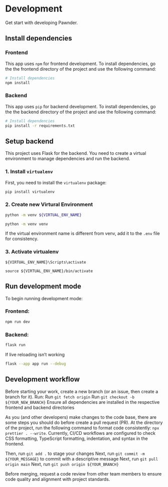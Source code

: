 # Development

Get start with developing Pawnder.

## Install dependencies

### Frontend

This app uses `npm` for frontend development. To install dependencies, go the the frontend directory of the project and use the following command:

```sh
# Install dependencies
npm install
```

### Backend

This app uses `pip` for backend development. To install dependencies, go the the backend directory of the project and use the following command:

```sh
# Install dependencies
pip install -r requirements.txt
```

## Setup backend

This project uses Flask for the backend. You need to create a virtual environment to manage dependencies and run the backend.

### 1. Install `virtualenv`

First, you need to install the `virtualenv` package:

```sh
pip install virtualenv
```

### 2. Create new Virtural Environment

```sh
python -m venv ${VIRTUAL_ENV_NAME}
```

```sh
python -m venv venv
```

If the virtual environment name is different from venv, add it to the `.env` file for consistency.

### 3. Activate virtualenv

```Window
${VIRTUAL_ENV_NAME}\Scripts\activate
```

```Mac
source ${VIRTUAL_ENV_NAME}/bin/activate
```

## Run development mode

To begin running development mode:

### Frontend:

```sh
npm run dev
```

### Backend:

```sh
flask run
```

If live reloading isn’t working

```sh
flask --app app run --debug
```

## Development workflow

Before starting your work, create a new branch (or an issue, then create a branch for it). Run:
Run `git fetch origin`
Run `git checkout -b ${YOUR_NEW_BRANCH}`
Ensure all dependencies are installed in the respective frontend and backend directories

As you (and other developers) make changes to the code base, there are some steps you should do before create a pull request (PR). At the directory of the project, run the following command to format code consistently: `npx prettier . --write`. Currently, CI/CD workflows are configured to check CSS formatting, TypeScript formatting, indentation, and syntax in the frontend.

Then, run `git add .` to stage your changes
Next, run `git commit -m ${YOUR_MESSAGE}` to commit with a descriptive message
Next, run `git pull origin main`
Next, run `git push origin ${YOUR_BRANCH}`

Before merging, request a code review from other team members to ensure code quality and alignment with project standards.
